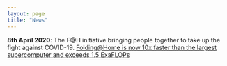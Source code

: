 ```yaml
---
layout: page
title: "News"
---
```


**8th April 2020**:
The F@H initiative bringing people together to take up the fight against COVID-19. <a href="https://www.anandtech.com/show/15661/folding-at-home-reaches-exascale-1000000000000000000-operations-per-second-for-covid-19" target="_blank_">Folding@Home is now 10x faster than the largest supercomputer and exceeds 1.5 ExaFLOPs</a>
